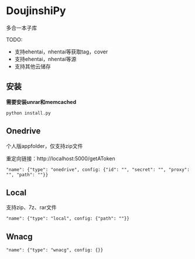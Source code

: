 # DoujinshiPy

多合一本子库

TODO:
* 支持ehentai，nhentai等获取tag，cover
* 支持ehentai，nhentai等源
* 支持其他云储存

## 安装

**需要安装unrar和memcached**

```shell
python install.py
```

## Onedrive

个人版appfolder，仅支持zip文件

重定向链接：http://localhost:5000/getAToken

```
"name": {"type": "onedrive", config: {"id": "", "secret": "", "proxy": "", "path": ""}}
```

## Local

支持zip、7z、rar文件

```
"name": {"type": "local", config: {"path": ""}}
```

## Wnacg

```
"name": {"type": "wnacg", config: {}}
```

